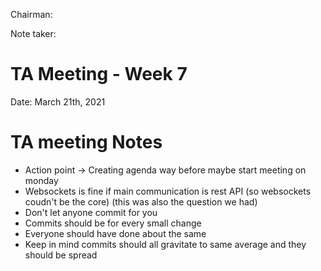 Chairman: 

Note taker: 

# TA Meeting - Week 7

Date: March 21th, 2021

# TA meeting Notes

- Action point -> Creating agenda way before maybe start meeting on monday
- Websockets is fine if main communication is rest API (so websockets coudn't be the core) (this was also the question we had)
- Don't let anyone commit for you 
- Commits should be for every small change
- Everyone should have done about the same
- Keep in mind commits should all gravitate to same average and they should be spread 